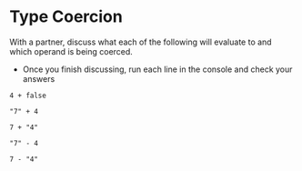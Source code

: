 # Type Coercion

With a partner, discuss what each of the following will evaluate to and which operand is being coerced.

* Once you finish discussing, run each line in the console and check your answers

```
4 + false

"7" + 4

7 + "4"

"7" - 4

7 - "4"
```
